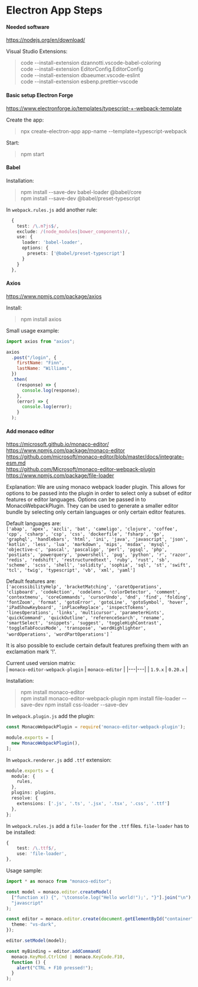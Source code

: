 # Electron App Steps

#### Needed software
https://nodejs.org/en/download/  

Visual Studio Extensions:
> code --install-extension dzannotti.vscode-babel-coloring  
> code --install-extension EditorConfig.EditorConfig  
> code --install-extension dbaeumer.vscode-eslint  
> code --install-extension esbenp.prettier-vscode  

#### Basic setup Electron Forge
https://www.electronforge.io/templates/typescript-+-webpack-template

Create the app:

> npx create-electron-app app-name --template=typescript-webpack

Start:

> npm start

#### Babel

Installation:  
> npm install --save-dev babel-loader @babel/core  
> npm install --save-dev @babel/preset-typescript

In `webpack.rules.js` add another rule:
```typescript
  {
    test: /\.m?js$/,
    exclude: /(node_modules|bower_components)/,
    use: {
      loader: 'babel-loader',
      options: {
        presets: ['@babel/preset-typescript']
      }
    }
  },
```

#### Axios
https://www.npmjs.com/package/axios

Install:

> npm install axios

Small usage example:
```javascript
import axios from "axios";

axios
  .post("/login", {
    firstName: "Finn",
    lastName: "Williams",
  })
  .then(
    (response) => {
      console.log(response);
    },
    (error) => {
      console.log(error);
    }
  );
```
#### Add monaco editor
https://microsoft.github.io/monaco-editor/  
https://www.npmjs.com/package/monaco-editor  
https://github.com/microsoft/monaco-editor/blob/master/docs/integrate-esm.md  
https://github.com/Microsoft/monaco-editor-webpack-plugin  
https://www.npmjs.com/package/file-loader

Explanation:
We are using monaco webpack loader plugin. This allows for options to be passed into the plugin in order to select only a subset of editor features or editor languages.  Options can be passed in to MonacoWebpackPlugin. They can be used to generate a smaller editor bundle by selecting only certain languages or only certain editor features.  

Default languages are:   
`['abap', 'apex', 'azcli', 'bat', 'cameligo', 'clojure', 'coffee', 'cpp', 'csharp', 'csp', 'css', 'dockerfile', 'fsharp', 'go', 'graphql', 'handlebars', 'html', 'ini', 'java', 'javascript', 'json', 'kotlin', 'less', 'lua', 'markdown', 'mips', 'msdax', 'mysql', 'objective-c', 'pascal', 'pascaligo', 'perl', 'pgsql', 'php', 'postiats', 'powerquery', 'powershell', 'pug', 'python', 'r', 'razor', 'redis', 'redshift', 'restructuredtext', 'ruby', 'rust', 'sb', 'scheme', 'scss', 'shell', 'solidity', 'sophia', 'sql', 'st', 'swift', 'tcl', 'twig', 'typescript', 'vb', 'xml', 'yaml']`  

Default features are:  
`['accessibilityHelp', 'bracketMatching', 'caretOperations', 'clipboard', 'codeAction', 'codelens', 'colorDetector', 'comment', 'contextmenu', 'coreCommands', 'cursorUndo', 'dnd', 'find', 'folding', 'fontZoom', 'format', 'gotoError', 'gotoLine', 'gotoSymbol', 'hover', 'iPadShowKeyboard', 'inPlaceReplace', 'inspectTokens', 'linesOperations', 'links', 'multicursor', 'parameterHints', 'quickCommand', 'quickOutline', 'referenceSearch', 'rename', 'smartSelect', 'snippets', 'suggest', 'toggleHighContrast', 'toggleTabFocusMode', 'transpose', 'wordHighlighter', 'wordOperations', 'wordPartOperations']`
`  

 It is also possible to exclude certain default features prefixing them with an exclamation mark '!'.  


Current used version matrix:  
| `monaco-editor-webpack-plugin` | `monaco-editor` |
|---|---|
| `1.9.x` | `0.20.x` |


Installation:
> npm install monaco-editor  
> npm install monaco-editor-webpack-plugin
> npm install file-loader --save-dev
> npm install css-loader --save-dev 

In `webpack.plugin.js` add the plugin:  

```typescript
const MonacoWebpackPlugin = require('monaco-editor-webpack-plugin');

module.exports = [
  new MonacoWebpackPlugin(),
];
```

In `webpack.renderer.js` add `.ttf` extension:  
```typescript
module.exports = {
  module: {
    rules,
  },
  plugins: plugins,
  resolve: {
    extensions: ['.js', '.ts', '.jsx', '.tsx', '.css', '.ttf']
  },
};
```

In `webpack.rules.js` add a `file-loader` for the `.ttf` files. `file-loader` has to be installed:
```typescript
{
    test: /\.ttf$/,
    use: 'file-loader',
},
```

Usage sample:
```typescript
import * as monaco from "monaco-editor";

const model = monaco.editor.createModel(
  ["function x() {", '\tconsole.log("Hello world!");', "}"].join("\n"),
  "javascript"
);

const editor = monaco.editor.create(document.getElementById("container"), {
  theme: "vs-dark",
});

editor.setModel(model);

const myBinding = editor.addCommand(
  monaco.KeyMod.CtrlCmd | monaco.KeyCode.F10,
  function () {
    alert("CTRL + F10 pressed!");
  }
);
```
